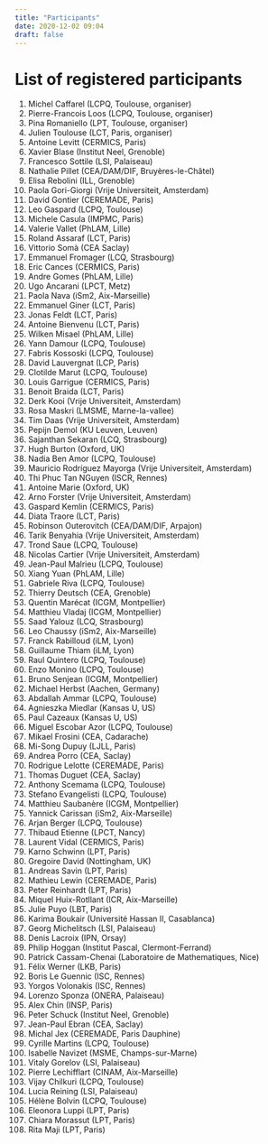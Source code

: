 ```yaml
---
title: "Participants"
date: 2020-12-02 09:04
draft: false
---
```


# List of registered participants

1. Michel Caffarel (LCPQ, Toulouse, organiser) <!-- michel.caffarel@gmail.com -->
1. Pierre-Francois Loos	(LCPQ, Toulouse, organiser) <!-- loos@irsamc.ups-tlse.fr -->
1. Pina Romaniello (LPT, Toulouse, organiser) <!-- pina.romaniello@gmail.com -->
1. Julien Toulouse (LCT, Paris, organiser) <!-- toulouse@lct.jussieu.fr POSTER -->
1. Antoine Levitt (CERMICS, Paris) <!-- antoine.levitt@inria.fr -->
1. Xavier Blase (Institut Neel, Grenoble) <!-- xavier.blase@neel.cnrs.fr -->
1. Francesco Sottile (LSI, Palaiseau) <!-- francesco.sottile@polytechnique.fr -->
1. Nathalie Pillet (CEA/DAM/DIF, Bruyères-le-Châtel) <!-- nathalie.pillet@cea.fr -->
1. Elisa Rebolini (ILL, Grenoble) <!-- rebolini@ill.fr -->
1. Paola Gori-Giorgi (Vrije Universiteit, Amsterdam) <!-- paolagorigiorgi@gmail.com -->
1. David Gontier (CEREMADE, Paris) <!-- gontier@ceremade.dauphine.fr -->
1. Leo Gaspard (LCPQ, Toulouse) <!-- leo.gaspard@outlook.fr -->
1. Michele Casula (IMPMC, Paris) <!-- michele.casula@gmail.com -->
1. Valerie Vallet (PhLAM, Lille) <!-- valerie.vallet@univ-lille.fr -->
1. Roland Assaraf (LCT, Paris) <!-- assaraf@lct.jussieu.fr -->
1. Vittorio Somà (CEA Saclay) <!-- vittorio.soma@cea.fr -->
1. Emmanuel Fromager (LCQ, Strasbourg) <!-- fromagere@unistra.fr -->
1. Eric Cances (CERMICS, Paris) <!-- eric.cances@enpc.fr -->
1. Andre Gomes (PhLAM, Lille) <!-- andre.gomes@univ-lille.fr -->
1. Ugo Ancarani (LPCT, Metz) <!-- ugo.ancarani@univ-lorraine.fr -->
1. Paola Nava (iSm2, Aix-Marseille) <!-- paola.nava@univ-amu.fr -->
1. Emmanuel Giner (LCT, Paris) <!-- emmanuel.giner@lct.jussieu.fr POSTER -->
1. Jonas Feldt (LCT, Paris) <!-- jfeldt.theochem@gmail.com -->
1. Antoine Bienvenu (LCT, Paris) <!-- anbienvenu@gmail.com -->
1. Wilken Misael (PhLAM, Lille) <!-- wilken.misael@univ-lille.fr -->
1. Yann Damour (LCPQ, Toulouse) <!-- yann.damour@hotmail.fr -->
1. Fabris Kossoski (LCPQ, Toulouse) <!-- fkossoski@irsamc.ups-tlse.fr -->
1. David Lauvergnat (LCP, Paris) <!-- david.lauvergnat@universite-paris-saclay.fr -->
1. Clotilde Marut (LCPQ, Toulouse) <!-- cmarut@irsamc.ups-tlse.fr -->
1. Louis Garrigue (CERMICS, Paris) <!-- louis.garrigue@enpc.fr -->
1. Benoit Braida (LCT, Paris) <!-- bbraida@icloud.com -->
1. Derk Kooi (Vrije Universiteit, Amsterdam) <!-- derkkooi@gmail.com -->
1. Rosa Maskri (LMSME, Marne-la-vallee) <!-- rosa.maskri@u-pem.fr -->
1. Tim Daas (Vrije Universiteit, Amsterdam) <!-- t.j.daas@vu.nl -->
1. Pepijn Demol (KU Leuven, Leuven) <!-- pepijn.demol@kuleuven.be -->
1. Sajanthan Sekaran (LCQ, Strasbourg) <!-- s.sekaran@unistra.fr  POSTER -->
1. Hugh Burton (Oxford, UK) <!-- hugh.burton@chem.ox.ac.uk -->
1. Nadia Ben Amor (LCPQ, Toulouse) <!-- benamor@irsamc.ups-tlse.fr -->
1. Mauricio Rodríguez Mayorga (Vrije Universiteit, Amsterdam) <!-- marm3.14@gmail.com -->
1. Thi Phuc Tan NGuyen (ISCR, Rennes) <!-- tan.nguyen@univ-rennes1.fr -->
1. Antoine Marie (Oxford, UK) <!-- antoine.marie@ens-lyon.fr -->
1. Arno Forster (Vrije Universiteit, Amsterdam) <!-- a.t.l.foerster@vu.nl -->
1. Gaspard Kemlin (CERMICS, Paris) <!-- gaspard.kemlin@enpc.fr -->
1. Diata Traore (LCT, Paris) <!-- diata.traore@sorbonne-universite.fr -->
1. Robinson Outerovitch (CEA/DAM/DIF, Arpajon)  <!-- robinson.outerovitch@cea.fr -->
1. Tarik Benyahia (Vrije Universiteit, Amsterdam) <!-- tarik.benyahia@ens-paris-saclay.fr -->
1. Trond Saue (LCPQ, Toulouse) <!-- trond.saue@irsamc.ups-tlse.fr -->
1. Nicolas Cartier (Vrije Universiteit, Amsterdam) <!-- cartier.nicolas.g@gmail.com -->
1. Jean-Paul Malrieu (LCPQ, Toulouse) <!-- malrieu@irsamc.ups-tlse.fr -->
1. Xiang Yuan (PhLAM, Lille) <!-- xiang.yuan@univ-lille.fr -->
1. Gabriele Riva (LCPQ, Toulouse) <!-- griva@irsamc.ups-tlse.fr -->
1. Thierry Deutsch (CEA, Grenoble) <!-- Thierry.Deutsch@cea.fr -->
1. Quentin Marécat (ICGM, Montpellier) <!-- quentin.marecat@etu.umontpellier.fr -->
1. Matthieu Vladaj (ICGM, Montpellier) <!-- matthieu.vladaj@umontpellier.fr -->
1. Saad Yalouz (LCQ, Strasbourg) <!-- yalouzsaad@gmail.com -->
1. Leo Chaussy (iSm2, Aix-Marseille) <!-- leo.chaussy@univ-amu.fr -->
1. Franck Rabilloud (iLM, Lyon) <!-- franck.rabilloud@univ-lyon1.fr -->
1. Guillaume Thiam (iLM, Lyon) <!-- guillaume.thiam@univ-lyon1.fr -->
1. Raul Quintero (LCPQ, Toulouse) <!-- raul.quintero@irsamc.ups-tlse.fr -->
1. Enzo Monino (LCPQ, Toulouse) <!-- enzo.monino@irsamc.ups-tlse.fr POSTER -->
1. Bruno Senjean (ICGM, Montpellier) <!-- bruno.senjean@umontpellier.fr -->
1. Michael Herbst (Aachen, Germany) <!-- herbst@acom.rwth-aachen.de -->
1. Abdallah Ammar (LCPQ, Toulouse) <!-- aammar@irsamc.ups-tlse.fr -->
1. Agnieszka Miedlar (Kansas U, US) <!-- amiedlar@ku.edu -->
1. Paul Cazeaux (Kansas U, US) <!-- pcazeaux@ku.edu -->
1. Miguel Escobar Azor (LCPQ, Toulouse) <!-- mescobar@irsamc.ups-tlse.fr -->
1. Mikael Frosini (CEA, Cadarache) <!-- mikael.frosini@cea.fr -->
1. Mi-Song Dupuy (LJLL, Paris) <!-- mi-song.dupuy@sorbonne-universite.fr -->
1. Andrea Porro (CEA, Saclay) <!-- andrea.porro@cea.fr -->
1. Rodrigue Lelotte (CEREMADE, Paris) <!-- lelotte@ceremade.dauphine.fr -->
1. Thomas Duguet (CEA, Saclay) <!-- thomas.duguet@cea.fr -->
1. Anthony Scemama (LCPQ, Toulouse) <!-- scemama@gmail.com -->
1. Stefano Evangelisti (LCPQ, Toulouse) <!-- stefano.lcpq@gmail.com -->
1. Matthieu Saubanère (ICGM, Montpellier) <!-- matthieu.saubanere@umontpellier.fr -->
1. Yannick Carissan (iSm2, Aix-Marseille) <!-- yannick.carissan@univ-amu.fr -->
1. Arjan Berger (LCPQ, Toulouse) <!-- arjan.berger@irsamc.ups-tlse.fr -->
1. Thibaud Etienne (LPCT, Nancy) <!-- thibaud.etienne@univ-lorraine.fr -->
1. Laurent Vidal (CERMICS, Paris) <!-- laurent.vidal@enpc.fr -->
1. Karno Schwinn (LPT, Paris) <!-- karno.schwinn@googlemail.com POSTER --> 
1. Gregoire David (Nottingham, UK) <!-- g.david@nottingham.ac.uk -->
1. Andreas Savin (LPT, Paris) <!-- andreas.savin.as@gmail.com --> 
1. Mathieu Lewin (CEREMADE, Paris) <!-- mathieu.lewin@math.cnrs.fr -->
1. Peter Reinhardt (LPT, Paris) <!-- Peter.Reinhardt@Sorbonne-Universite.fr -->
1. Miquel Huix-Rotllant (ICR, Aix-Marseille) <!-- miquel.huixrotllant@univ-amu.fr -->
1. Julie Puyo (LBT, Paris) <!-- puyo.julie@outlook.fr -->
1. Karima Boukair (Université Hassan II, Casablanca) <!-- karima.boukair@gmail.com -->
1. Georg Michelitsch (LSI, Palaiseau) <!-- georg.michelitsch@polytechnique.edu -->
1. Denis Lacroix (IPN, Orsay) <!-- lacroix@ipno.in2p3.fr -->
1. Philip Hoggan (Institut Pascal, Clermont-Ferrand) <!-- pehoggan@yahoo.com -->
1. Patrick Cassam-Chenai (Laboratoire de Mathematiques, Nice) <!-- Patrick.Cassam-Chenai@unice.fr -->
1. Félix Werner (LKB, Paris) <!-- werner@lkb.ens.fr -->
1. Boris Le Guennic (ISC, Rennes) <!-- boris.leguennic@univ-rennes1.fr -->
1. Yorgos Volonakis (ISC, Rennes) <!-- yorgos.volonakis@univ-rennes1.fr -->
1. Lorenzo Sponza (ONERA, Palaiseau) <!-- lorenzo.sponza@onera.fr -->
1. Alex Chin (INSP, Paris) <!-- alex.chin@insp.upmc.fr -->
1. Peter Schuck (Institut Neel, Grenoble) <!-- Peter.Schuck@grenoble.cnrs.fr -->
1. Jean-Paul Ebran (CEA, Saclay) <!-- Jean-Paul.Ebran@cea.fr -->
1. Michal Jex (CEREMADE, Paris Dauphine) <!-- jex@ceremade.dauphine.fr -->
1. Cyrille Martins (LCPQ, Toulouse) <!-- cyril.martins@irsamc.ups-tlse.fr -->
1. Isabelle Navizet (MSME, Champs-sur-Marne) <!-- isabelle.navizet@univ-eiffel.fr -->
1. Vitaly Gorelov (LSI, Palaiseau) <!-- vitaly.gorelov@polytechnique.edu -->
1. Pierre Lechifflart (CINAM, Aix-Marseille) <!-- lechifflart@cinam.univ-mrs.fr -->
1. Vijay Chilkuri (LCPQ, Toulouse) <!-- vijay.gopal.c@gmail.com -->
1. Lucia Reining (LSI, Palaiseau) <!-- lucia.reining@polytechnique.fr -->
1. Hélène Bolvin (LCPQ, Toulouse) <!-- bolvin@irsamc.ups-tlse.fr -->
1. Eleonora Luppi (LPT, Paris) <!-- gedeone.leo@gmail.com -->
1. Chiara Morassut (LPT, Paris) <!-- chiara.morassut@studenti.units.it -->
1. Rita Maji (LPT, Paris) <!-- rita.maji@unimore.it -->
